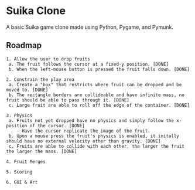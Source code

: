 # Suika Clone

A basic Suika game clone made using Python, Pygame, and Pymunk.

## Roadmap

    1. Allow the user to drop fruits
     a. The fruit follows the cursor at a fixed-y position. [DONE]
     b. When the left-mouse button is pressed the fruit falls down. [DONE]
    
    2. Constrain the play area
     a. Create a "box" that restricts where fruit can be dropped and be moved to. [DONE]
     b. The rectangle borders are collideable and have infinite mass, no fruit should be able to pass through it. [DONE]
     c. Large fruit are able to roll off the edge of the container. [DONE]
    
    3. Physics
     a. Fruits not yet dropped have no physics and simply follow the x-position of the cursor. [DONE]
        - Have the cursor replicate the image of the fruit.
     b. Upon a mouse press the fruit's physics is enabled, it initally should have no external velocity other than gravity. [DONE]
     c. Fruits are able to collide with each other, the larger the fruit the larger the mass. [DONE]

    4. Fruit Merges
    
    5. Scoring

    6. GUI & Art